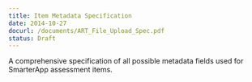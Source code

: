```yaml
---
title: Item Metadata Specification
date: 2014-10-27
docurl: /documents/ART_File_Upload_Spec.pdf
status: Draft
---
```

A comprehensive specification of all possible metadata fields used for SmarterApp assessment items.